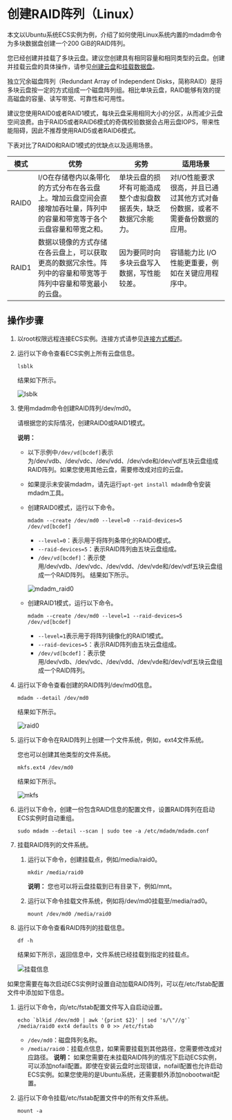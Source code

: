# 创建RAID阵列（Linux）

本文以Ubuntu系统ECS实例为例，介绍了如何使用Linux系统内置的mdadm命令为多块数据盘创建一个200 GiB的RAID阵列。

您已经创建并挂载了多块云盘。建议您创建具有相同容量和相同类型的云盘。创建并挂载云盘的具体操作，请参见[创建云盘](/intl.zh-CN/块存储/云盘/创建云盘/创建云盘.md)和[挂载数据盘](/intl.zh-CN/块存储/云盘/挂载数据盘.md)。

独立冗余磁盘阵列（Redundant Array of Independent Disks，简称RAID）是将多块云盘按一定的方式组成一个磁盘阵列组。相比单块云盘，RAID能够有效的提高磁盘的容量、读写带宽、可靠性和可用性。

建议您使用RAID0或者RAID1模式，每块云盘采用相同大小的分区，从而减少云盘空间浪费。由于RAID5或者RAID6模式的奇偶校验数据会占用云盘IOPS，带来性能阻碍，因此不推荐使用RAID5或者RAID6模式。

下表对比了RAID0和RAID1模式的优缺点以及适用场景。

|模式|优势|劣势|适用场景|
|--|--|--|----|
|RAID0|I/O在存储卷内以条带化的方式分布在各云盘上。增加云盘空间会直接增加吞吐量，阵列中的容量和带宽等于各个云盘容量和带宽之和。|单块云盘的损坏有可能造成整个虚拟盘数据丢失，缺乏数据冗余能力。|对I/O性能要求很高，并且已通过其他方式对备份数据，或者不需要备份数据的应用。|
|RAID1|数据以镜像的方式存储在各云盘上，可以获取更高的数据冗余性。阵列中的容量和带宽等于阵列中容量和带宽最小的云盘。|因为要同时向多块云盘写入数据，写性能较差。|容错能力比 I/O 性能更重要，例如在关键应用程序中。|

## 操作步骤

1.  以root权限远程连接ECS实例。连接方式请参见[连接方式概述](/intl.zh-CN/实例/连接实例/连接方式概述.md)。

2.  运行以下命令查看ECS实例上所有云盘信息。

    ```
    lsblk
    ```

    结果如下所示。

    ![lsblk](https://static-aliyun-doc.oss-accelerate.aliyuncs.com/assets/img/zh-CN/5221640261/p271747.png)

3.  使用mdadm命令创建RAID阵列/dev/md0。

    请根据您的实际情况，创建RAID0或RAID1模式。

    **说明：**

    -   以下示例中`/dev/vd[bcdef]`表示为/dev/vdb、/dev/vdc、/dev/vdd、/dev/vde和/dev/vdf五块云盘组成RAID阵列。如果您使用其他云盘，需要修改成对应的云盘。
    -   如果提示未安装mdadm，请先运行`apt-get install mdadm`命令安装mdadm工具。
    -   创建RAID0模式，运行以下命令。

        ```
        mdadm --create /dev/md0 --level=0 --raid-devices=5 /dev/vd[bcdef]
        ```

        -   `--level=0`：表示用于将阵列条带化的RAID0模式。
        -   `--raid-devices=5`：表示RAID阵列由五块云盘组成。
        -   `/dev/vd[bcdef]`：表示使用/dev/vdb、/dev/vdc、/dev/vdd、/dev/vde和/dev/vdf五块云盘组成一个RAID阵列。
        结果如下所示。

        ![mdadm_raid0](https://static-aliyun-doc.oss-accelerate.aliyuncs.com/assets/img/zh-CN/5221640261/p271752.png)

    -   创建RAID1模式，运行以下命令。

        ```
        mdadm --create /dev/md0 --level=1 --raid-devices=5 /dev/vd[bcdef]
        ```

        -   `--level=1`表示用于将阵列镜像化的RAID1模式。
        -   `--raid-devices=5`：表示RAID阵列由五块云盘组成。
        -   `/dev/vd[bcdef]`：表示使用/dev/vdb、/dev/vdc、/dev/vdd、/dev/vde和/dev/vdf五块云盘组成一个RAID阵列。
4.  运行以下命令查看创建的RAID阵列/dev/md0信息。

    ```
    mdadm --detail /dev/md0
    ```

    结果如下所示。

    ![raid0](https://static-aliyun-doc.oss-accelerate.aliyuncs.com/assets/img/zh-CN/1886640261/p271751.png)

5.  运行以下命令在RAID阵列上创建一个文件系统，例如，ext4文件系统。

    您也可以创建其他类型的文件系统。

    ```
    mkfs.ext4 /dev/md0
    ```

    结果如下所示。

    ![mkfs](https://static-aliyun-doc.oss-accelerate.aliyuncs.com/assets/img/zh-CN/1886640261/p271801.png)

6.  运行以下命令，创建一份包含RAID信息的配置文件，设置RAID阵列在启动ECS实例时自动重组。

    ```
    sudo mdadm --detail --scan | sudo tee -a /etc/mdadm/mdadm.conf
    ```

7.  挂载RAID阵列的文件系统。

    1.  运行以下命令，创建挂载点，例如/media/raid0。

        ```
        mkdir /media/raid0
        ```

        **说明：** 您也可以将云盘挂载到已有目录下，例如/mnt。

    2.  运行以下命令挂载文件系统，例如将/dev/md0挂载至/media/rad0。

        ```
        mount /dev/md0 /media/raid0
        ```

8.  运行以下命令查看RAID阵列的挂载信息。

    ```
    df -h
    ```

    结果如下所示，返回信息中，文件系统已经挂载到指定的挂载点。

    ![挂载信息](https://static-aliyun-doc.oss-accelerate.aliyuncs.com/assets/img/zh-CN/1886640261/p271901.png)


如果您需要在每次启动ECS实例时设置自动加载RAID阵列，可以在/etc/fstab配置文件中添加如下信息。

1.  运行以下命令，向/etc/fstab配置文件写入自启动设置。

    ```
    echo `blkid /dev/md0 | awk '{print $2}' | sed 's/\"//g'` /media/raid0 ext4 defaults 0 0 >> /etc/fstab
    ```

    -   `/dev/md0`：磁盘阵列名称。
    -   `/media/raid0`：挂载点信息，如果需要挂载到其他路径，您需要修改成对应路径。
    **说明：** 如果您需要在未挂载RAID阵列的情况下启动ECS实例，可以添加nofail配置。即使在安装云盘时出现错误，nofail配置也允许启动ECS实例。如果您使用的是Ubuntu系统，还需要额外添加nobootwait配置。

2.  运行以下命令挂载/etc/fstab配置文件中的所有文件系统。

    ```
    mount -a
    ```


